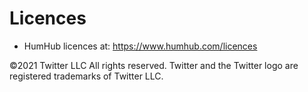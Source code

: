 # Licences

- HumHub licences at: https://www.humhub.com/licences


©2021 Twitter LLC All rights reserved. Twitter and the Twitter logo are registered trademarks of Twitter LLC.
